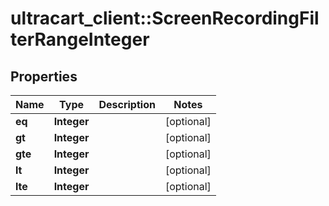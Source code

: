 # ultracart_client::ScreenRecordingFilterRangeInteger

## Properties
Name | Type | Description | Notes
------------ | ------------- | ------------- | -------------
**eq** | **Integer** |  | [optional] 
**gt** | **Integer** |  | [optional] 
**gte** | **Integer** |  | [optional] 
**lt** | **Integer** |  | [optional] 
**lte** | **Integer** |  | [optional] 


